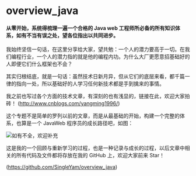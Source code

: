 # overview_java
#### 从零开始，系统得梳理一遍一个合格的 Java web 工程师所必备的所有知识体系，如有不当有误之处，望各位指出以共同进步。

我始终坚信一句话，在这里分享给大家，望共勉：一个人的潜力要高于一切。在我们编程行业，一个人的潜力指的就是他的编程内功。为什么大厂更愿意招基础好的人即便它们什么框架也不会？

其实归根结底，就是一句话：虽然技术日新月异，但从它们的底层来看，都千篇一律的指向一处，所以基础好的人学习任何新技术都是手到擒来的事情。

我之前也写过各个方面的技术文章，有深刻的也有浅显的，链接在此，欢迎大家拍砖！
(http://www.cnblogs.com/yangming1996/)

这个专题不是简单的罗列以前的文章，而是从最基础的开始，构建一个完整的体系，也算是一个 JavaWeb 程序员的成长路径吧，如图：

![如有不全，欢迎补充](http://img.blog.csdn.net/20180304110125712?watermark/2/text/aHR0cDovL2Jsb2cuY3Nkbi5uZXQvcXFfMzUzMjY3MTg=/font/5a6L5L2T/fontsize/400/fill/I0JBQkFCMA==/dissolve/70)

这是我的一个回顾与重新学习的过程，也是一种记录与成长的过程，以后文章中相关的所有代码及文件都将存放在我的 GitHub 上，欢迎大家前来 Star！

(https://github.com/SingleYam/overview_java)